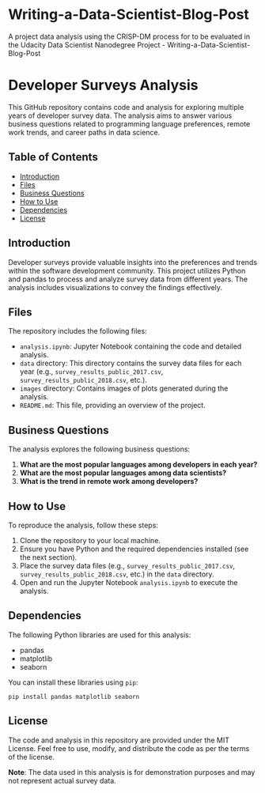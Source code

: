 # Writing-a-Data-Scientist-Blog-Post
 A project data analysis using the CRISP-DM process for to be evaluated in the Udacity Data Scientist Nanodegree Project - Writing-a-Data-Scientist-Blog-Post
 
 # Developer Surveys Analysis

This GitHub repository contains code and analysis for exploring multiple years of developer survey data. The analysis aims to answer various business questions related to programming language preferences, remote work trends, and career paths in data science.

## Table of Contents

- [Introduction](#introduction)
- [Files](#files)
- [Business Questions](#business-questions)
- [How to Use](#how-to-use)
- [Dependencies](#dependencies)
- [License](#license)

## Introduction

Developer surveys provide valuable insights into the preferences and trends within the software development community. This project utilizes Python and pandas to process and analyze survey data from different years. The analysis includes visualizations to convey the findings effectively.

## Files

The repository includes the following files:

- `analysis.ipynb`: Jupyter Notebook containing the code and detailed analysis.
- `data` directory: This directory contains the survey data files for each year (e.g., `survey_results_public_2017.csv`, `survey_results_public_2018.csv`, etc.).
- `images` directory: Contains images of plots generated during the analysis.
- `README.md`: This file, providing an overview of the project.

## Business Questions

The analysis explores the following business questions:

1. **What are the most popular languages among developers in each year?**
2. **What are the most popular languages among data scientists?**
3. **What is the trend in remote work among developers?**

## How to Use

To reproduce the analysis, follow these steps:

1. Clone the repository to your local machine.
2. Ensure you have Python and the required dependencies installed (see the next section).
3. Place the survey data files (e.g., `survey_results_public_2017.csv`, `survey_results_public_2018.csv`, etc.) in the `data` directory.
4. Open and run the Jupyter Notebook `analysis.ipynb` to execute the analysis.

## Dependencies

The following Python libraries are used for this analysis:

- pandas
- matplotlib
- seaborn

You can install these libraries using `pip`:

```
pip install pandas matplotlib seaborn
```

## License

The code and analysis in this repository are provided under the MIT License. Feel free to use, modify, and distribute the code as per the terms of the license.

**Note**: The data used in this analysis is for demonstration purposes and may not represent actual survey data.
